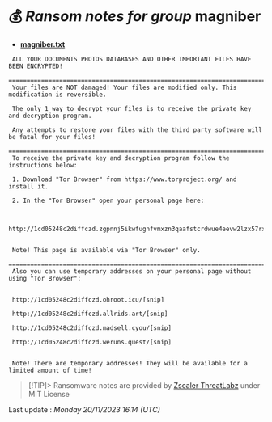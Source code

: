 # 💰 _Ransom notes for group_ magniber
* **[magniber.txt](https://ransomware.live/ransomware_notes/magniber/magniber.txt)**

```
 ALL YOUR DOCUMENTS PHOTOS DATABASES AND OTHER IMPORTANT FILES HAVE BEEN ENCRYPTED!
 ====================================================================================================
 Your files are NOT damaged! Your files are modified only. This modification is reversible.

 The only 1 way to decrypt your files is to receive the private key and decryption program.

 Any attempts to restore your files with the third party software will be fatal for your files!
 ====================================================================================================
 To receive the private key and decryption program follow the instructions below:

 1. Download "Tor Browser" from https://www.torproject.org/ and install it.

 2. In the "Tor Browser" open your personal page here:


 http://1cd05248c2diffczd.zgpnnj5ikwfugnfvmxzn3qaafstcrdwue4eevw2lzx57rx5bfkia6ryd.onion/[snip]


 Note! This page is available via "Tor Browser" only.
 ====================================================================================================
 Also you can use temporary addresses on your personal page without using "Tor Browser":


 http://1cd05248c2diffczd.ohroot.icu/[snip]

 http://1cd05248c2diffczd.allrids.art/[snip]

 http://1cd05248c2diffczd.madsell.cyou/[snip]

 http://1cd05248c2diffczd.weruns.quest/[snip]


 Note! There are temporary addresses! They will be available for a limited amount of time!

```


> [!TIP]> Ransomware notes are provided by [Zscaler ThreatLabz](https://github.com/threatlabz/ransomware_notes) under MIT License
> 




Last update : _Monday 20/11/2023 16.14 (UTC)_

